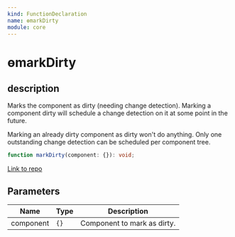 ```yaml
---
kind: FunctionDeclaration
name: ɵmarkDirty
module: core
---
```


# ɵmarkDirty

## description

Marks the component as dirty (needing change detection). Marking a component dirty will
schedule a change detection on it at some point in the future.

Marking an already dirty component as dirty won't do anything. Only one outstanding change
detection can be scheduled per component tree.

```ts
function markDirty(component: {}): void;
```

[Link to repo](https://github.com/timdeschryver/angular/blob/master/packages/core/src/render3/instructions/change_detection.ts#L36-L42)

## Parameters

| Name      | Type | Description                 |
| --------- | ---- | --------------------------- |
| component | `{}` | Component to mark as dirty. |
